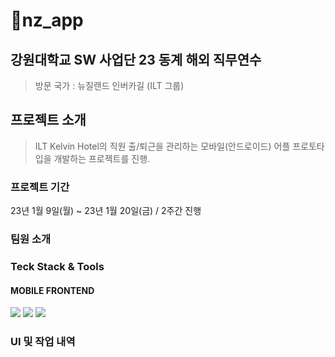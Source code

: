 # 📱nz_app
## 강원대학교 SW 사업단 23 동계 해외 직무연수

> 방문 국가 : 뉴질랜드 인버카길 (ILT 그룹)


## 프로젝트 소개
> ILT Kelvin Hotel의 직원 출/퇴근을 관리하는 모바일(안드로이드) 어플 프로토타입을 개발하는 프로젝트를 진행.


### 프로젝트 기간
23년 1월 9일(월) ~ 23년 1월 20일(금) / 2주간 진행


### 팀원 소개



### Teck Stack & Tools

#### MOBILE FRONTEND
<div>
<img src="https://img.shields.io/badge/Android-3DDC84?style=for-the-badge&logo=Android&logoColor=white">
<img  src="https://img.shields.io/badge/java 11-%23ED8B00.svg?style=for-the-badge&logo=java&logoColor=white">
<img  src="https://img.shields.io/badge/Android Studio-3DDC84.svg?style=for-the-badge&logo=Android Studio&logoColor=white">


### UI 및 작업 내역
